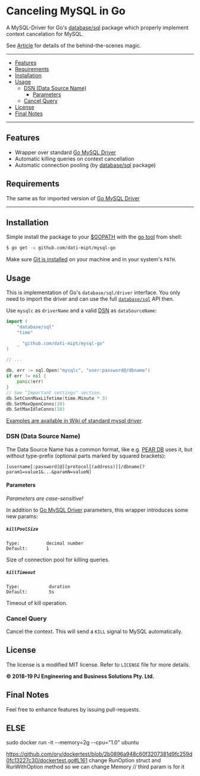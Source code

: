 # Canceling MySQL in Go

A MySQL-Driver for Go's [database/sql](https://golang.org/pkg/database/sql/) package which properly implement context cancelation for MySQL.

See [Article](https://medium.com/@rocketlaunchr.cloud/canceling-mysql-in-go-827ed8f83b30) for details of the behind-the-scenes magic.

---------------------------------------
* [Features](#features)
* [Requirements](#requirements)
* [Installation](#installation)
* [Usage](#usage)
    * [DSN (Data Source Name)](#dsn-data-source-name)
        * [Parameters](#parameters)
    * [Cancel Query](#cancel-query)
* [License](#license)
* [Final Notes](#final-notes)

---------------------------------------

## Features
* Wrapper over standard [Go MySQL Driver](https://github.com/go-sql-driver/mysql)
* Automatic killing queries on context cancellation 
* Automatic connection pooling (by [database/sql](https://golang.org/pkg/database/sql/) package)


## Requirements
The same as for imported version of [Go MySQL Driver](https://github.com/go-sql-driver/mysql)

---------------------------------------

## Installation
Simple install the package to your [$GOPATH](https://github.com/golang/go/wiki/GOPATH "GOPATH") with the [go tool](https://golang.org/cmd/go/ "go command") from shell:
```bash
$ go get -u github.com/dati-mipt/mysql-go
```
Make sure [Git is installed](https://git-scm.com/downloads) on your machine and in your system's `PATH`.

## Usage
This is implementation of Go's `database/sql/driver` interface. You only need to import the driver and can use the full [`database/sql`](https://golang.org/pkg/database/sql/) API then.

Use `mysqlc` as `driverName` and a valid [DSN](#dsn-data-source-name)  as `dataSourceName`:

```go
import (
	"database/sql"
	"time"

	_ "github.com/dati-mipt/mysql-go"
)

// ...

db, err := sql.Open("mysqlc", "user:password@/dbname")
if err != nil {
	panic(err)
}
// See "Important settings" section.
db.SetConnMaxLifetime(time.Minute * 3)
db.SetMaxOpenConns(10)
db.SetMaxIdleConns(10)
```

[Examples are available in Wiki of standard mysql driver](https://github.com/go-sql-driver/mysql/wiki/Examples "Go-MySQL-Driver Examples").

### DSN (Data Source Name)

The Data Source Name has a common format, like e.g. [PEAR DB](http://pear.php.net/manual/en/package.database.db.intro-dsn.php) uses it, but without type-prefix (optional parts marked by squared brackets):
```
[username[:password]@][protocol[(address)]]/dbname[?param1=value1&...&paramN=valueN]
```

#### Parameters
*Parameters are case-sensitive!*

In addition to [Go MySQL Driver](https://github.com/go-sql-driver/mysql) parameters, this wrapper introduces some new params:

##### `killPoolSize`
```
Type:          decimal number
Default:       1
```

Size of connection pool for killing queries.

##### `killTimeout`

```
Type:           duration
Default:        5s
```

Timeout of kill operation.

### Cancel Query

Cancel the context. This will send a `KILL` signal to MySQL automatically.

## License

The license is a modified MIT license. Refer to `LICENSE` file for more details.

**© 2018-19 PJ Engineering and Business Solutions Pty. Ltd.**

## Final Notes

Feel free to enhance features by issuing pull-requests.

## ELSE

sudo docker run -it --memory=2g --cpu="1.0" ubuntu

https://github.com/ory/dockertest/blob/2b0896a948c60f3207381d9fc259d0fc13227c30/dockertest.go#L161
change  RunOption struct and RunWithOption method so we can change Memory
// third param is for it

